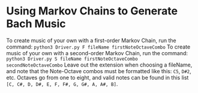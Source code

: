 # Using Markov Chains to Generate Bach Music
To create music of your own with a first-order Markov Chain, run the command:
`python3 Driver.py F fileName firstNoteOctaveCombo`
To create music of your own with a second-order Markov Chain, run the command:
`python3 Driver.py S fileName firstNoteOctaveCombo secondNoteOctaveCombo`
Leave out the extension when choosing a fileName, and note that the Note-Octave combos must be formatted like this: `C5`, `D#2`, etc. Octaves go from one to eight, and valid notes can be found in this list `[C, C#, D, D#, E, F, F#, G, G#, A, A#, B]`.